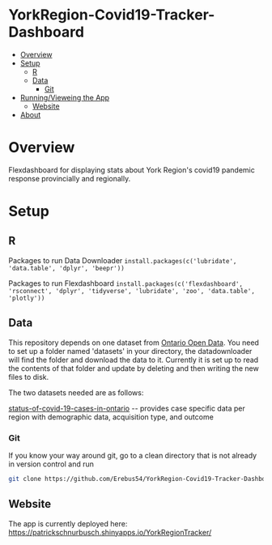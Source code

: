 YorkRegion-Covid19-Tracker-Dashboard
================

-   [Overview](#overview)
-   [Setup](#setup)
    -   [R](#r)
    -   [Data](#data)
        -   [Git](#git)
-   [Running/Vieweing the App](#runningvieweing-the-app)
    -   [Website](#website)
-   [About](#about)


Overview
========
Flexdashboard for displaying stats about York Region's covid19 pandemic response provincially and regionally. 

Setup
=====

R
-
Packages to run Data Downloader 
`install.packages(c('lubridate', 'data.table', 'dplyr', 'beepr'))`

Packages to run Flexdashboard
`install.packages(c('flexdashboard', 'rsconnect', 'dplyr', 'tidyverse', 'lubridate', 'zoo', 'data.table', 'plotly'))`

Data
----
This repository depends on one dataset from [Ontario Open Data](https://data.ontario.ca/). You need to set up a folder named 'datasets' in your directory, the datadownloader will find the folder and download the data to it. Currently it is set up to read the contents of that folder and update by deleting and then writing the new files to disk. 

The two datasets needed are as follows: 

[status-of-covid-19-cases-in-ontario](https://data.ontario.ca/dataset/status-of-covid-19-cases-in-ontario) -- provides case specific data per region with demographic data, acquisition type, and outcome 
 
### Git

If you know your way around git, go to a clean directory that is not already in version control and run

``` bash
git clone https://github.com/Erebus54/YorkRegion-Covid19-Tracker-Dashboard.git
```

Website
-------

The app is currently deployed here: <https://patrickschnurbusch.shinyapps.io/YorkRegionTracker/>
